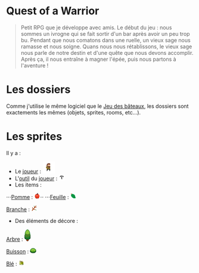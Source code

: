 # Quest of a Warrior
> Petit RPG que je développe avec amis.
> Le début du jeu : nous sommes un ivrogne qui se fait sortir d'un bar après avoir un peu trop bu. Pendant que nous comatons dans une ruelle, un vieux sage nous ramasse et nous soigne. Quans nous nous rétablissons, le vieux sage nous parle de notre destin et d'une quête que nous devons accomplir. Après ça, il nous entraîne à magner l'épée, puis nous partons à l'aventure !

# Les dossiers
Comme j'utilise le même logiciel que le [Jeu des bâteaux], les dossiers sont exactements les mêmes (objets, sprites, rooms, etc...).

# Les sprites
Il y a :
+ Le [joueur] : ![alt_text](https://github.com/Nemo-Brunschwig/Mes-projets/blob/master/Quest%20Of%20A%20Warrior%20v1.2/sprites/sPerso/1a37b7e5-f001-47c2-b3d4-7faf166f6ce0.png)
+ L'[outil] du [joueur] : ![alt_text](https://github.com/Nemo-Brunschwig/Mes-projets/blob/master/Quest%20Of%20A%20Warrior%20v1.2/sprites/sOutil/d3a6fc46-e305-4b29-8a15-1cf97550b9d1.png)
+ Les items :

⋅⋅⋅[Pomme] : ![alt_text](https://github.com/Nemo-Brunschwig/Mes-projets/blob/master/Quest%20Of%20A%20Warrior%20v1.2/sprites/sApple/14e2cc9d-ac7b-413d-a470-47fb8c4ce18f.png)⋅⋅
⋅⋅⋅[Feuille] : ![alt_text](https://github.com/Nemo-Brunschwig/Mes-projets/blob/master/Quest%20Of%20A%20Warrior%20v1.2/sprites/sFeuilles/5954e79e-1d42-4808-80a8-a0b6faf5b355.png)

[Branche] : ![alt_text](https://github.com/Nemo-Brunschwig/Mes-projets/blob/master/Quest%20Of%20A%20Warrior%20v1.2/sprites/sBranche/5698d9c3-1060-48fd-9bd1-0e0e10969e04.png)
+ Des éléments de décore :

[Arbre] : ![alt_text](https://github.com/Nemo-Brunschwig/Mes-projets/blob/master/Quest%20Of%20A%20Warrior%20v1.2/sprites/sArbre/53cce45c-d279-4d8c-a1a6-22214ba07ecc.png)

[Buisson] : ![alt_text](https://github.com/Nemo-Brunschwig/Mes-projets/blob/master/Quest%20Of%20A%20Warrior%20v1.2/sprites/sBuisson/d1b2b29a-0bbb-4747-9c95-8d654b5daa79.png)

[Blé] : ![alt_text](https://github.com/Nemo-Brunschwig/Mes-projets/blob/master/Quest%20Of%20A%20Warrior%20v1.2/sprites/sBle/299bfedb-78e5-4cac-b77a-09022233dcb8.png)

[Jeu des bâteaux]: https://github.com/Nemo-Brunschwig/Mes-projets/tree/master/Jeu%20de%20bateaux
[joueur]: ./sprites/sPerso
[outil]: ./sprites/sOutil
[Pomme]: ./sprites/sApple
[Feuille]: ./sprites/sFeuilles
[Branche]: ./sprites/sBranche
[Arbre]: ./sprites/sArbre
[Buisson]: ./sprites/sBuisson
[Blé]: ./sprites/sBle
